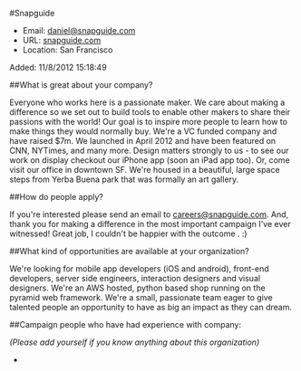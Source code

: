 
#Snapguide

* Email: [daniel@snapguide.com](mailto:daniel@snapguide.com)
* URL: [snapguide.com](snapguide.com)
* Location: San Francisco

Added: 11/8/2012 15:18:49

##What is great about your company?

Everyone who works here is a passionate maker. We care about making a difference so we set out to build tools to enable other makers to share their passions with the world! Our goal is to inspire more people to learn how to make things they would normally buy. We're a VC funded company and have raised $7m. We launched in April 2012 and have been featured on CNN, NYTimes, and many more. Design matters strongly to us - to see our work on display checkout our iPhone app (soon an iPad app too). Or, come visit our office in downtown SF. We're housed in a beautiful, large space steps from Yerba Buena park that was formally an art gallery.

##How do people apply?

If you're interested please send an email to careers@snapguide.com. And, thank you for making a difference in the most important campaign I've ever witnessed! Great job, I couldn't be happier with the outcome . :)

##What kind of opportunities are available at your organization?

We're looking for mobile app developers (iOS and android), front-end developers, server side engineers, interaction designers and visual designers. We're an AWS hosted, python based shop running on the pyramid web framework. We're a small, passionate team eager to give talented people an opportunity to have as big an impact as they can dream.

##Campaign people who have had experience with company:

*(Please add yourself if you know anything about this organization)*

* 


    